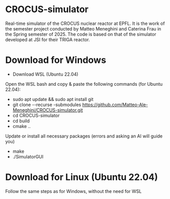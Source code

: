 # CROCUS-simulator
Real-time simulator of the CROCUS nuclear reactor at EPFL. It is the work of the semester project conducted by Matteo Meneghini and Caterina Frau in the Spring semester of 2025. The code is based on that of the simulator developed at JSI for their TRIGA reactor.

# Download for Windows
- Download WSL (Ubuntu 22.04)

Open the WSL bash and copy & paste the following commands (for Ubuntu 22.04):
- sudo apt update && sudo apt install git
- git clone --recurse -submodules https://github.com/Matteo-Ale-Meneghini/CROCUS-simulator.git
- cd CROCUS-simulator
- cd build
- cmake ..

Update or install all necessary packages (errors and asking an AI will guide you)
- make
- ./SimulatorGUI

# Download for Linux (Ubuntu 22.04)
Follow the same steps as for Windows, without the need for WSL
